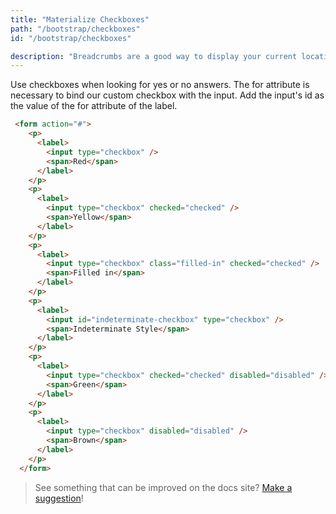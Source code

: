 ```yaml
---
title: "Materialize Checkboxes"
path: "/bootstrap/checkboxes"
id: "/bootstrap/checkboxes"

description: "Breadcrumbs are a good way to display your current location. This is usually used when you have multiple layers of content."
---
```


Use checkboxes when looking for yes or no answers. The for attribute is necessary to bind our custom checkbox with the input. Add the input's id as the value of the for attribute of the label.

```html
 <form action="#">
    <p>
      <label>
        <input type="checkbox" />
        <span>Red</span>
      </label>
    </p>
    <p>
      <label>
        <input type="checkbox" checked="checked" />
        <span>Yellow</span>
      </label>
    </p>
    <p>
      <label>
        <input type="checkbox" class="filled-in" checked="checked" />
        <span>Filled in</span>
      </label>
    </p>
    <p>
      <label>
        <input id="indeterminate-checkbox" type="checkbox" />
        <span>Indeterminate Style</span>
      </label>
    </p>
    <p>
      <label>
        <input type="checkbox" checked="checked" disabled="disabled" />
        <span>Green</span>
      </label>
    </p>
    <p>
      <label>
        <input type="checkbox" disabled="disabled" />
        <span>Brown</span>
      </label>
    </p>
  </form>
 ``` 
 
 >See something that can be improved on the docs site? [Make a suggestion](/programs/edit-the-doc-site.html)!
